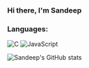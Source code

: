 ### Hi there, I'm Sandeep

### Languages:
![C](https://img.shields.io/badge/-C-663399?logo=c&logoColor=white)
![JavaScript](https://img.shields.io/badge/-JavaScript-663399?&logo=JavaScript)

[//]: <> (github stats.)
![Sandeep's GitHub stats](https://github-readme-stats-six-kappa-24.vercel.app/api?username=sandeepdotcode&count_private=true&show_icons=true&include_all_commits=true&theme=dracula)
